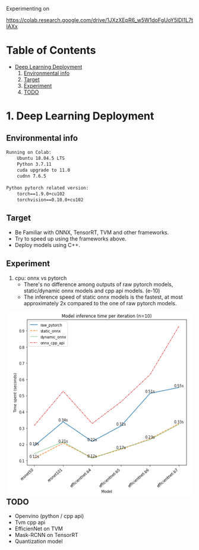 Experimenting on

https://colab.research.google.com/drive/1JXzXEpR6_w5W1doFgUoY5lDl1L7tIAXx

# Table of Contents
* [Deep Learning Deployment](#dld)
    1. [Environmental info](#ei)
    2. [Target](#ta)
    3. [Experiment](#ex)
    4. [TODO](#todo)
    
    
# <a name="dld">1. Deep Learning Deployment

## <a name="ei">Environmental info
    Running on Colab:
        Ubuntu 18.04.5 LTS
        Python 3.7.11
        cuda upgrade to 11.0
        cudnn 7.6.5
        
    Python pytorch related version:
        torch==1.9.0+cu102
        torchvision==0.10.0+cu102
  
  
## <a name="ta">Target
* Be Familiar with ONNX, TensorRT, TVM and other frameworks.   
* Try to speed up using the frameworks above.           
* Deploy models using C++.
  
## <a name="ex">Experiment
1. cpu: onnx vs pytorch
    * There's no difference among outputs of raw pytorch models, static/dynamic onnx models and cpp api models. (e-10)
    * The inference speed of static onnx models is the fastest, at most approximately 2x compared to the one of raw pytorch models.

<img align="right" src="./onnxruntime/pytorch_onnx_inference_speed.png" width="500" height="500">
    
## <a name="todo">TODO
* Openvino (python / cpp api)   
* Tvm cpp api   
* EfficienNet on TVM   
* Mask-RCNN on TensorRT   
* Quantization model

